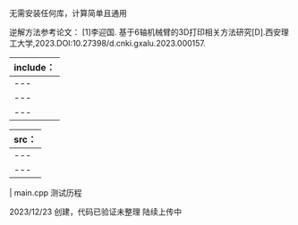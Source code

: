 
无需安装任何库，计算简单且通用

逆解方法参考论文： [1]李迎国. 基于6轴机械臂的3D打印相关方法研究[D].西安理工大学,2023.DOI:10.27398/d.cnki.gxalu.2023.000157.


| include：
---|
---| t_KineMatrix.hpp  定义模板类  代替Eigen库进行矩阵描述及运算
---| f_TransPoseDescrib.hpp 功能类 姿态描述转化 四元数-轴角-旋转矩阵-欧拉角 
---| f_Kinematics.hpp  功能类 运动学解算 正解/逆解

| src：
---|
---| f_TransPoseDescrib.cpp
---| f_Kinematics.cpp

| main.cpp  测试历程


2023/12/23  创建，代码已验证未整理 陆续上传中

